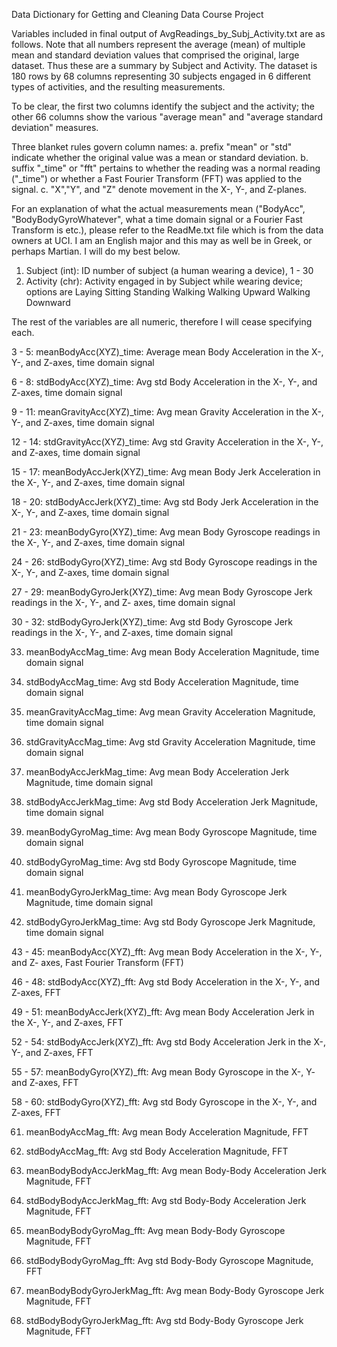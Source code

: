 Data Dictionary for Getting and Cleaning Data Course Project

Variables included in final output of AvgReadings_by_Subj_Activity.txt are as follows. 
Note that all numbers represent the average (mean) of multiple mean and standard
deviation values that comprised the original, large dataset. Thus these are a summary
by Subject and Activity. The dataset is 180 rows by 68 columns representing 30 subjects
engaged in 6 different types of activities, and the resulting measurements.

To be clear, the first two columns identify the subject and the activity; the other
66 columns show the various "average mean" and "average standard deviation" measures.

Three blanket rules govern column names:
	a. prefix "mean" or "std" indicate whether the original value was a mean or standard
		deviation.
	b. suffix "_time" or "fft" pertains to whether the reading was a normal reading
		("_time") or whether a Fast Fourier Transform (FFT) was applied to the signal.
	c. "X","Y", and "Z" denote movement in the X-, Y-, and Z-planes.

For an explanation of what the actual measurements mean ("BodyAcc", "BodyBodyGyroWhatever",
what a time domain signal or a Fourier Fast Transform is etc.), please refer to the 
ReadMe.txt file which is from the data owners at UCI. I am an English major and this
may as well be in Greek, or perhaps Martian. I will do my best below.





1. Subject (int): ID number of subject (a human wearing a device), 1 - 30
2. Activity (chr): Activity engaged in by Subject while wearing device; options are
      Laying
      Sitting
      Standing
      Walking
      Walking Upward
      Walking Downward
      
The rest of the variables are all numeric, therefore I will cease specifying each.

3 - 5: meanBodyAcc(XYZ)_time: Average mean Body Acceleration in the X-, Y-, and Z-axes,
	 	time domain signal

6 - 8: stdBodyAcc(XYZ)_time: Avg std Body Acceleration in the X-, Y-, and Z-axes,
		time domain signal

9 - 11: meanGravityAcc(XYZ)_time: Avg mean Gravity Acceleration in the X-, Y-, and Z-axes,
		time domain signal

12 - 14: stdGravityAcc(XYZ)_time: Avg std Gravity Acceleration in the X-, Y-, and Z-axes,
		time domain signal

15 - 17: meanBodyAccJerk(XYZ)_time: Avg mean Body Jerk Acceleration in the X-, Y-, and
		Z-axes, time domain signal

18 - 20: stdBodyAccJerk(XYZ)_time: Avg std Body Jerk Acceleration in the X-, Y-, and
		Z-axes, time domain signal

21 - 23: meanBodyGyro(XYZ)_time: Avg mean Body Gyroscope readings in the X-, Y-, and
		Z-axes, time domain signal

24 - 26: stdBodyGyro(XYZ)_time: Avg std Body Gyroscope readings in the X-, Y-, and Z-axes,
		time domain signal
		
27 - 29: meanBodyGyroJerk(XYZ)_time: Avg mean Body Gyroscope Jerk readings in the X-, Y-,
		and Z- axes, time domain signal

30 - 32: stdBodyGyroJerk(XYZ)_time: Avg std Body Gyroscope Jerk readings in the X-, Y-,
		and Z-axes, time domain signal

33. meanBodyAccMag_time: Avg mean Body Acceleration Magnitude, time domain signal

34. stdBodyAccMag_time: Avg std Body Acceleration Magnitude, time domain signal

35. meanGravityAccMag_time: Avg mean Gravity Acceleration Magnitude, time domain signal

36. stdGravityAccMag_time: Avg std Gravity Acceleration Magnitude, time domain signal

37. meanBodyAccJerkMag_time: Avg mean Body Acceleration Jerk Magnitude, time domain signal

38. stdBodyAccJerkMag_time: Avg std Body Acceleration Jerk Magnitude, time domain signal

39. meanBodyGyroMag_time: Avg mean Body Gyroscope Magnitude, time domain signal

40. stdBodyGyroMag_time: Avg std Body Gyroscope Magnitude, time domain signal

41. meanBodyGyroJerkMag_time: Avg mean Body Gyroscope Jerk Magnitude, time domain signal

42. stdBodyGyroJerkMag_time: Avg std Body Gyroscope Jerk Magnitude, time domain signal

43 - 45: meanBodyAcc(XYZ)_fft: Avg mean Body Acceleration in the X-, Y-, and Z- axes, Fast 
		Fourier Transform (FFT)

46 - 48: stdBodyAcc(XYZ)_fft: Avg std Body Acceleration in the X-, Y-, and Z-axes, FFT

49 - 51: meanBodyAccJerk(XYZ)_fft: Avg mean Body Acceleration Jerk in the X-, Y-, and 
		Z-axes, FFT

52 - 54: stdBodyAccJerk(XYZ)_fft: Avg std Body Acceleration Jerk in the X-, Y-, and
		Z-axes, FFT
		
55 - 57: meanBodyGyro(XYZ)_fft: Avg mean Body Gyroscope in the X-, Y- and Z-axes, FFT

58 - 60: stdBodyGyro(XYZ)_fft: Avg std Body Gyroscope in the X-, Y-, and Z-axes, FFT

61. meanBodyAccMag_fft: Avg mean Body Acceleration Magnitude, FFT

62. stdBodyAccMag_fft: Avg std Body Acceleration Magnitude, FFT

63. meanBodyBodyAccJerkMag_fft: Avg mean Body-Body Acceleration Jerk Magnitude, FFT

64. stdBodyBodyAccJerkMag_fft: Avg std Body-Body Acceleration Jerk Magnitude, FFT

65. meanBodyBodyGyroMag_fft: Avg mean Body-Body Gyroscope Magnitude, FFT

66. stdBodyBodyGyroMag_fft: Avg std Body-Body Gyroscope Magnitude, FFT

67. meanBodyBodyGyroJerkMag_fft: Avg mean Body-Body Gyroscope Jerk Magnitude, FFT

68. stdBodyBodyGyroJerkMag_fft: Avg std Body-Body Gyroscope Jerk Magnitude, FFT
